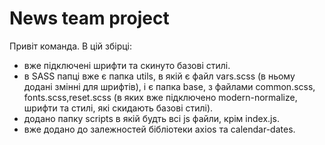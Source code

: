 # News team project

Привіт команда. В цій збірці:

- вже підключені шрифти та скинуто базові стилі.
- в SASS папці вже є папка utils, в якій є файл vars.scss (в ньому додані змінні
  для шрифтів), і є папка base, з файлами common.scss, fonts.scss,reset.scss (в
  яких вже підключено modern-normalize, шрифти та стилі, які скидають базові
  стилі).
- додано папку scripts в якій будть всі js файли, крім index.js.
- вже додано до залежностей бібліотеки axios та calendar-dates.
